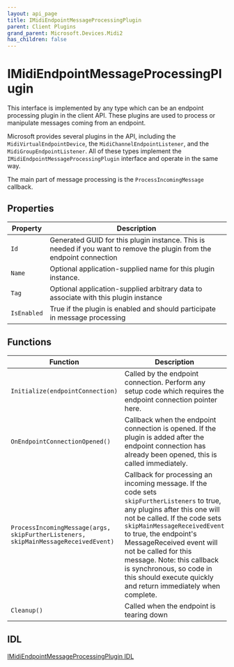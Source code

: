 ```yaml
---
layout: api_page
title: IMidiEndpointMessageProcessingPlugin
parent: Client Plugins
grand_parent: Microsoft.Devices.Midi2
has_children: false
---
```


# IMidiEndpointMessageProcessingPlugin

This interface is implemented by any type which can be an endpoint processing plugin in the client API. These plugins are used to process or manipulate messages coming from an endpoint. 

Microsoft provides several plugins in the API, including the `MidiVirtualEndpointDevice`, the `MidiChannelEndpointListener`, and the `MidiGroupEndpointListener`. All of these types implement the `IMidiEndpointMessageProcessingPlugin` interface and operate in the same way.

The main part of message processing is the `ProcessIncomingMessage` callback.

## Properties

| Property | Description |
| ---- | ---- |
| `Id` | Generated GUID for this plugin instance. This is needed if you want to remove the plugin from the endpoint connection |
| `Name` | Optional application-supplied name for this plugin instance. |
| `Tag` | Optional application-supplied arbitrary data to associate with this plugin instance |
| `IsEnabled` | True if the plugin is enabled and should participate in message processing |

## Functions

| Function | Description |
| ---- | ---- |
| `Initialize(endpointConnection)` | Called by the endpoint connection. Perform any setup code which requires the endpoint connection pointer here. |
| `OnEndpointConnectionOpened()` | Callback when the endpoint connection is opened. If the plugin is added after the endpoint connection has already been opened, this is called immediately. |
| `ProcessIncomingMessage(args, skipFurtherListeners, skipMainMessageReceivedEvent)` | Callback for processing an incoming message. If the code sets `skipFurtherListeners` to true, any plugins after this one will not be called. If the code sets `skipMainMessageReceivedEvent` to true, the endpoint's MessageReceived event will not be called for this message. Note: this callback is synchronous, so code in this should execute quickly and return immediately when complete. |
| `Cleanup()` | Called when the endpoint is tearing down |

## IDL

[IMidiEndpointMessageProcessingPlugin IDL](https://github.com/microsoft/MIDI/blob/main/src/app-sdk/winrt-core/IMidiEndpointMessageProcessingPlugin.idl)
